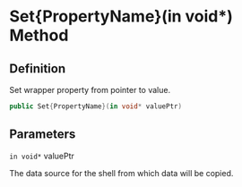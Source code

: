 # Set{PropertyName}(in void*) Method

## Definition
Set wrapper property from pointer to value.

```C#
public Set{PropertyName}(in void* valuePtr)
```

## Parameters
`in void*` valuePtr

The data source for the shell from which data will be copied.
